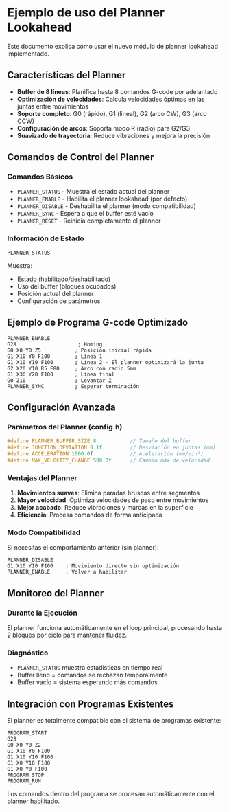 # Ejemplo de uso del Planner Lookahead

Este documento explica cómo usar el nuevo módulo de planner lookahead implementado.

## Características del Planner

- **Buffer de 8 líneas**: Planifica hasta 8 comandos G-code por adelantado
- **Optimización de velocidades**: Calcula velocidades óptimas en las juntas entre movimientos
- **Soporte completo**: G0 (rápido), G1 (lineal), G2 (arco CW), G3 (arco CCW)
- **Configuración de arcos**: Soporta modo R (radio) para G2/G3
- **Suavizado de trayectoria**: Reduce vibraciones y mejora la precisión

## Comandos de Control del Planner

### Comandos Básicos
- `PLANNER_STATUS` - Muestra el estado actual del planner
- `PLANNER_ENABLE` - Habilita el planner lookahead (por defecto)
- `PLANNER_DISABLE` - Deshabilita el planner (modo compatibilidad)
- `PLANNER_SYNC` - Espera a que el buffer esté vacío
- `PLANNER_RESET` - Reinicia completamente el planner

### Información de Estado
```
PLANNER_STATUS
```
Muestra:
- Estado (habilitado/deshabilitado)
- Uso del buffer (bloques ocupados)
- Posición actual del planner
- Configuración de parámetros

## Ejemplo de Programa G-code Optimizado

```gcode
PLANNER_ENABLE
G28                    ; Homing
G0 X0 Y0 Z5           ; Posición inicial rápida
G1 X10 Y0 F100        ; Línea 1
G1 X10 Y10 F100       ; Línea 2 - El planner optimizará la junta
G2 X20 Y10 R5 F80     ; Arco con radio 5mm
G1 X30 Y20 F100       ; Línea final
G0 Z10                ; Levantar Z
PLANNER_SYNC          ; Esperar terminación
```

## Configuración Avanzada

### Parámetros del Planner (config.h)
```c
#define PLANNER_BUFFER_SIZE 8           // Tamaño del buffer
#define JUNCTION_DEVIATION 0.1f         // Desviación en juntas (mm)
#define ACCELERATION 1000.0f            // Aceleración (mm/min²)
#define MAX_VELOCITY_CHANGE 500.0f      // Cambio máx de velocidad
```

### Ventajas del Planner
1. **Movimientos suaves**: Elimina paradas bruscas entre segmentos
2. **Mayor velocidad**: Optimiza velocidades de paso entre movimientos
3. **Mejor acabado**: Reduce vibraciones y marcas en la superficie
4. **Eficiencia**: Procesa comandos de forma anticipada

### Modo Compatibilidad
Si necesitas el comportamiento anterior (sin planner):
```gcode
PLANNER_DISABLE
G1 X10 Y10 F100    ; Movimiento directo sin optimización
PLANNER_ENABLE     ; Volver a habilitar
```

## Monitoreo del Planner

### Durante la Ejecución
El planner funciona automáticamente en el loop principal, procesando hasta 2 bloques por ciclo para mantener fluidez.

### Diagnóstico
- `PLANNER_STATUS` muestra estadísticas en tiempo real
- Buffer lleno = comandos se rechazan temporalmente
- Buffer vacío = sistema esperando más comandos

## Integración con Programas Existentes

El planner es totalmente compatible con el sistema de programas existente:

```gcode
PROGRAM_START
G28
G0 X0 Y0 Z2
G1 X10 Y0 F100
G1 X10 Y10 F100
G1 X0 Y10 F100
G1 X0 Y0 F100
PROGRAM_STOP
PROGRAM_RUN
```

Los comandos dentro del programa se procesan automáticamente con el planner habilitado.

